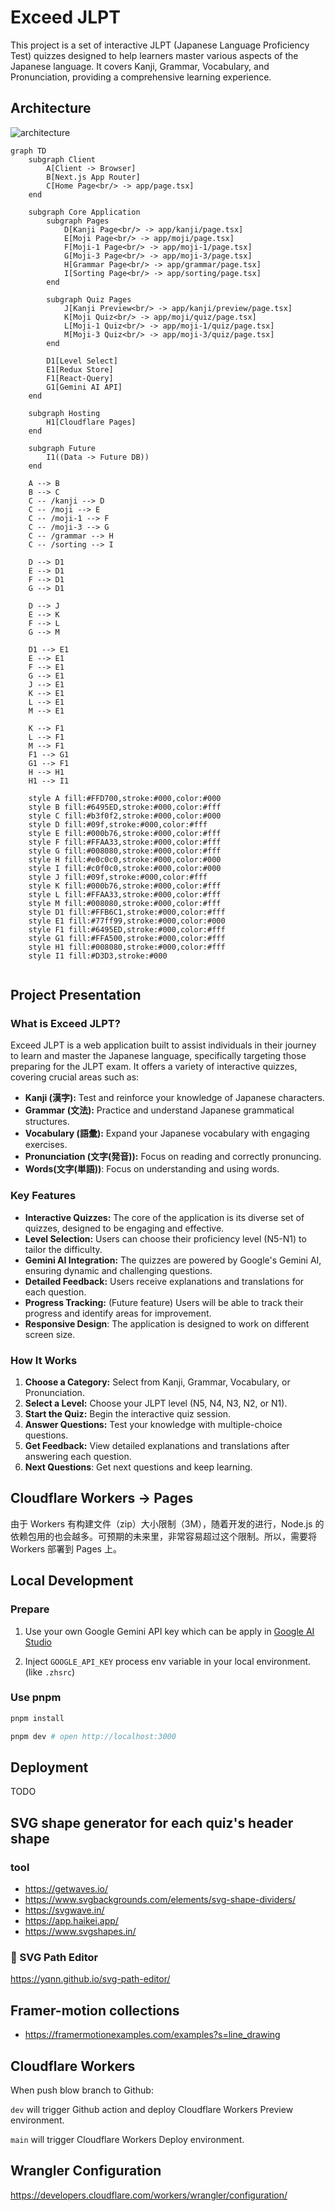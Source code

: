 # Exceed JLPT

This project is a set of interactive JLPT (Japanese Language Proficiency Test) quizzes designed to help learners master various aspects of the Japanese language. It covers Kanji, Grammar, Vocabulary, and Pronunciation, providing a comprehensive learning experience.

## Architecture
![architecture](./architecture.svg)

```mermaid
graph TD
    subgraph Client
        A[Client -> Browser]
        B[Next.js App Router]
        C[Home Page<br/> -> app/page.tsx]
    end

    subgraph Core Application
        subgraph Pages
            D[Kanji Page<br/> -> app/kanji/page.tsx]
            E[Moji Page<br/> -> app/moji/page.tsx]
            F[Moji-1 Page<br/> -> app/moji-1/page.tsx]
            G[Moji-3 Page<br/> -> app/moji-3/page.tsx]
            H[Grammar Page<br/> -> app/grammar/page.tsx]
            I[Sorting Page<br/> -> app/sorting/page.tsx]
        end
        
        subgraph Quiz Pages
            J[Kanji Preview<br/> -> app/kanji/preview/page.tsx]
            K[Moji Quiz<br/> -> app/moji/quiz/page.tsx]
            L[Moji-1 Quiz<br/> -> app/moji-1/quiz/page.tsx]
            M[Moji-3 Quiz<br/> -> app/moji-3/quiz/page.tsx]
        end

        D1[Level Select]
        E1[Redux Store]
        F1[React-Query]
        G1[Gemini AI API]
    end

    subgraph Hosting
        H1[Cloudflare Pages]
    end

    subgraph Future
        I1((Data -> Future DB))
    end

    A --> B
    B --> C
    C -- /kanji --> D
    C -- /moji --> E
    C -- /moji-1 --> F
    C -- /moji-3 --> G
    C -- /grammar --> H
    C -- /sorting --> I

    D --> D1
    E --> D1
    F --> D1
    G --> D1
    
    D --> J
    E --> K
    F --> L
    G --> M
    
    D1 --> E1
    E --> E1
    F --> E1
    G --> E1
    J --> E1
    K --> E1
    L --> E1
    M --> E1

    K --> F1
    L --> F1
    M --> F1
    F1 --> G1
    G1 --> F1
    H --> H1
    H1 --> I1

    style A fill:#FFD700,stroke:#000,color:#000
    style B fill:#6495ED,stroke:#000,color:#fff
    style C fill:#b3f0f2,stroke:#000,color:#000
    style D fill:#09f,stroke:#000,color:#fff
    style E fill:#000b76,stroke:#000,color:#fff
    style F fill:#FFAA33,stroke:#000,color:#fff
    style G fill:#008080,stroke:#000,color:#fff
    style H fill:#e0c0c0,stroke:#000,color:#000
    style I fill:#c0f0c0,stroke:#000,color:#000
    style J fill:#09f,stroke:#000,color:#fff
    style K fill:#000b76,stroke:#000,color:#fff
    style L fill:#FFAA33,stroke:#000,color:#fff
    style M fill:#008080,stroke:#000,color:#fff
    style D1 fill:#FFB6C1,stroke:#000,color:#fff
    style E1 fill:#77ff99,stroke:#000,color:#000
    style F1 fill:#6495ED,stroke:#000,color:#fff
    style G1 fill:#FFA500,stroke:#000,color:#fff
    style H1 fill:#008080,stroke:#000,color:#fff
    style I1 fill:#D3D3,stroke:#000


```

## Project Presentation

### What is Exceed JLPT?

Exceed JLPT is a web application built to assist individuals in their journey to learn and master the Japanese language, specifically targeting those preparing for the JLPT exam.  It offers a variety of interactive quizzes, covering crucial areas such as:

*   **Kanji (漢字):** Test and reinforce your knowledge of Japanese characters.
*   **Grammar (文法):** Practice and understand Japanese grammatical structures.
*   **Vocabulary (語彙):** Expand your Japanese vocabulary with engaging exercises.
*   **Pronunciation (文字(発音)):** Focus on reading and correctly pronuncing.
*   **Words(文字(単語))**: Focus on understanding and using words.

### Key Features

*   **Interactive Quizzes:** The core of the application is its diverse set of quizzes, designed to be engaging and effective.
*   **Level Selection:** Users can choose their proficiency level (N5-N1) to tailor the difficulty.
*   **Gemini AI Integration:**  The quizzes are powered by Google's Gemini AI, ensuring dynamic and challenging questions.
*   **Detailed Feedback:** Users receive explanations and translations for each question.
*   **Progress Tracking:** (Future feature) Users will be able to track their progress and identify areas for improvement.
* **Responsive Design**: The application is designed to work on different screen size.

### How It Works

1.  **Choose a Category:** Select from Kanji, Grammar, Vocabulary, or Pronunciation.
2.  **Select a Level:** Choose your JLPT level (N5, N4, N3, N2, or N1).
3.  **Start the Quiz:** Begin the interactive quiz session.
4.  **Answer Questions:** Test your knowledge with multiple-choice questions.
5.  **Get Feedback:** View detailed explanations and translations after answering each question.
6. **Next Questions**: Get next questions and keep learning.

## Cloudflare Workers -> Pages

由于 Workers 有构建文件（zip）大小限制（3M），随着开发的进行，Node.js 的依赖包用的也会越多。可预期的未来里，非常容易超过这个限制。所以，需要将 Workers 部署到 Pages 上。

## Local Development

### Prepare

1. Use your own Google Gemini API key which can be apply in [Google AI Studio](https://aistudio.google.com/apikey)

2. Inject `GOOGLE_API_KEY` process env variable in your local environment.(like `.zhsrc`)

### Use pnpm

```bash
pnpm install

pnpm dev # open http://localhost:3000
```

## Deployment

TODO

## SVG shape generator for each quiz's header shape

### tool

- https://getwaves.io/
- https://www.svgbackgrounds.com/elements/svg-shape-dividers/
- https://svgwave.in/
- https://app.haikei.app/
- https://www.svgshapes.in/

### 🌟 SVG Path Editor

https://yqnn.github.io/svg-path-editor/

## Framer-motion collections

- https://framermotionexamples.com/examples?s=line_drawing

## Cloudflare Workers

When push blow branch to Github:

``dev`` will trigger Github action and deploy Cloudflare Workers Preview environment.

``main`` will trigger Cloudflare Workers Deploy environment.

## Wrangler Configuration

https://developers.cloudflare.com/workers/wrangler/configuration/